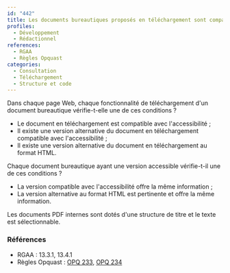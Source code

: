 ```yaml
---
id: "442"
title: Les documents bureautiques proposés en téléchargement sont compatibles avec l'accessibilité.
profiles:
  - Développement
  - Rédactionnel
references:
  - RGAA
  - Règles Opquast
categories:
  - Consultation
  - Téléchargement
  - Structure et code
---
```


Dans chaque page Web, chaque fonctionnalité de téléchargement d'un document bureautique vérifie-t-elle une de ces conditions ?
* Le document en téléchargement est compatible avec l'accessibilité ;
* Il existe une version alternative du document en téléchargement compatible avec l'accessibilité ;
* Il existe une version alternative du document en téléchargement au format HTML.

Chaque document bureautique ayant une version accessible vérifie-t-il une de ces conditions ?
* La version compatible avec l'accessibilité offre la même information ;
* La version alternative au format HTML est pertinente et offre la même information.

Les documents PDF internes sont dotés d'une structure de titre et le texte est sélectionnable.

### Références

*   RGAA : 13.3.1, 13.4.1
*   Règles Opquast : [OPQ 233](https://checklists.opquast.com/fr/assurance-qualite-web/le-texte-des-documents-pdf-internes-est-selectionnable), [OPQ 234](https://checklists.opquast.com/fr/assurance-qualite-web/les-documents-pdf-internes-sont-dotes-dune-structure-de-titres)
